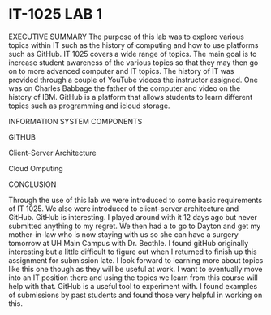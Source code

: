 # IT-1025 LAB 1

EXECUTIVE SUMMARY 
The purpose of this lab was to explore various topics within IT such as the history of computing and how to use platforms such as GitHub. IT 1025 covers a wide range of topics. The main goal is to increase student awareness of the various topics so that they may then go on to more advanced computer and IT topics.  The history of IT was provided through a couple of YouTube videos the instructor assigned. One was on Charles Babbage the father of the computer and video on the history of IBM. GitHub is a platform that allows students to learn different topics such as programming and icloud storage. 

INFORMATION SYSTEM COMPONENTS

GITHUB

Client-Server Architecture

Cloud Omputing

CONCLUSION

Through the use of this lab we were introduced to some basic requirements of IT 1025. We also were introduced to client-server architecture and GitHub. GitHub is interesting. I played around with it 12 days ago but never submitted anything to my regret. We then had a to go to Dayton and get my mother-in-law who is now staying with us so she can have a surgery tomorrow at UH Main Campus with Dr. Becthle. I found gitHub originally interesting but a little difficult to figure out when I returned to finish up this assignment for submission late. I look forward to learning more about topics like this one though as they will be useful at work. I want to eventually move into an IT position there and using the topics we learn from this course will help with that. GitHub is a useful tool to experiment with. I found examples of submissions by past students and found those very helpful in working on this.
